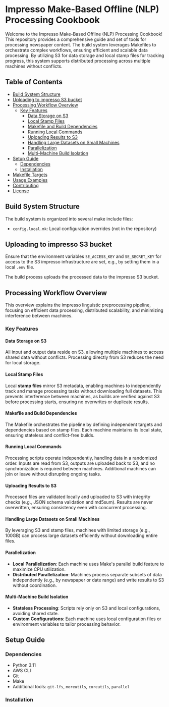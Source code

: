 # Impresso Make-Based Offline (NLP) Processing Cookbook

Welcome to the Impresso Make-Based Offline (NLP) Processing Cookbook! This repository provides a comprehensive guide and set of tools for processing newspaper content. The build system leverages Makefiles to orchestrate complex workflows, ensuring efficient and scalable data processing. By utilizing S3 for data storage and local stamp files for tracking progress, this system supports distributed processing across multiple machines without conflicts.

## Table of Contents

- [Build System Structure](#build-system-structure)
- [Uploading to impresso S3 bucket](#uploading-to-impresso-s3-bucket)
- [Processing Workflow Overview](#processing-workflow-overview)
  - [Key Features](#key-features)
    - [Data Storage on S3](#data-storage-on-s3)
    - [Local Stamp Files](#local-stamp-files)
    - [Makefile and Build Dependencies](#makefile-and-build-dependencies)
    - [Running Local Commands](#running-local-commands)
    - [Uploading Results to S3](#uploading-results-to-s3)
    - [Handling Large Datasets on Small Machines](#handling-large-datasets-on-small-machines)
    - [Parallelization](#parallelization)
    - [Multi-Machine Build Isolation](#multi-machine-build-isolation)
- [Setup Guide](#setup-guide)
  - [Dependencies](#dependencies)
  - [Installation](#installation)
- [Makefile Targets](#makefile-targets)
- [Usage Examples](#usage-examples)
- [Contributing](#contributing)
- [License](#license)

## Build System Structure

The build system is organized into several make include files:

- `config.local.mk`: Local configuration overrides (not in the repository)

## Uploading to impresso S3 bucket

Ensure that the environment variables `SE_ACCESS_KEY` and `SE_SECRET_KEY` for access to the S3 impresso infrastructure are set, e.g., by setting them in a local `.env` file.

The build process uploads the processed data to the impresso S3 bucket.

## Processing Workflow Overview

This overview explains the impresso linguistic preprocessing pipeline, focusing on efficient data processing, distributed scalability, and minimizing interference between machines.

### Key Features

#### Data Storage on S3

All input and output data reside on S3, allowing multiple machines to access shared data without conflicts. Processing directly from S3 reduces the need for local storage.

#### Local Stamp Files

Local **stamp files** mirror S3 metadata, enabling machines to independently track and manage processing tasks without downloading full datasets. This prevents interference between machines, as builds are verified against S3 before processing starts, ensuring no overwrites or duplicate results.

#### Makefile and Build Dependencies

The Makefile orchestrates the pipeline by defining independent targets and dependencies based on stamp files. Each machine maintains its local state, ensuring stateless and conflict-free builds.

#### Running Local Commands

Processing scripts operate independently, handling data in a randomized order. Inputs are read from S3, outputs are uploaded back to S3, and no synchronization is required between machines. Additional machines can join or leave without disrupting ongoing tasks.

#### Uploading Results to S3

Processed files are validated locally and uploaded to S3 with integrity checks (e.g., JSON schema validation and md5sum). Results are never overwritten, ensuring consistency even with concurrent processing.

#### Handling Large Datasets on Small Machines

By leveraging S3 and stamp files, machines with limited storage (e.g., 100GB) can process large datasets efficiently without downloading entire files.

#### Parallelization

- **Local Parallelization**: Each machine uses Make's parallel build feature to maximize CPU utilization.
- **Distributed Parallelization**: Machines process separate subsets of data independently (e.g., by newspaper or date range) and write results to S3 without coordination.

#### Multi-Machine Build Isolation

- **Stateless Processing**: Scripts rely only on S3 and local configurations, avoiding shared state.
- **Custom Configurations**: Each machine uses local configuration files or environment variables to tailor processing behavior.

## Setup Guide

### Dependencies

- Python 3.11
- AWS CLI
- Git
- Make
- Additional tools: `git-lfs`, `moreutils`, `coreutils`, `parallel`

### Installation
